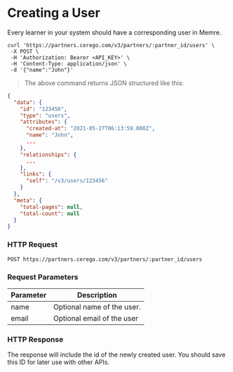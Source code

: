 # Creating a User

Every learner in your system should have a corresponding user in Memre.

```shell
curl 'https://partners.cerego.com/v3/partners/:partner_id/users' \
 -X POST \
 -H 'Authorization: Bearer <API_KEY>' \
 -H 'Content-Type: application/json' \
 -d '{"name":"John"}'
```

> The above command returns JSON structured like this:

```json
{
  "data": {
    "id": "123456",
    "type": "users",
    "attributes": {
      "created-at": "2021-05-27T06:13:59.000Z",
      "name": "John",
      ...
    },
    "relationships": {
      ...
    },
    "links": {
      "self": "/v3/users/123456"
    }
  },
  "meta": {
    "total-pages": null,
    "total-count": null
  }
}
```

### HTTP Request

`POST https://partners.cerego.com/v3/partners/:partner_id/users`

### Request Parameters

| Parameter | Description                |
| --------- | -------------------------- |
| name      | Optional name of the user. |
| email     | Optional email of the user |

### HTTP Response

The response will include the id of the newly created user. You should save this ID for later use with other APIs.
